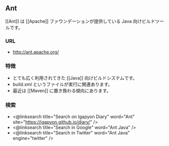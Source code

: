## Ant

[[Ant]] は [[Apache]] ファウンデーションが提供している Java 向けビルドツールです。

### URL

* http://ant.apache.org/

### 特徴

* とても広く利用されてきた [[Java]] 向けビルドシステムです。
* build.xml というファイルが実行に関連あります。
* 最近は [[Maven]] に置き換わる傾向にあります。

### 検索

* <@linksearch title="Search on Igapyon Diary" word="Ant" site="https://igapyon.github.io/diary/" />
* <@linksearch title="Search in Google" word="Ant Java" />
* <@linksearch title="Search in Twitter" word="Ant Java" engine="twitter" />
